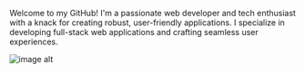 Welcome to my GitHub! I'm a passionate web developer and tech enthusiast with a knack for creating robust, user-friendly applications. I specialize in developing full-stack web applications and crafting seamless user experiences.



![image alt](https://github.com/AkieshaUX/Rent-Sytem/blob/6c18bb327996e4ebe3a93d46b86a2102b30e01f4/Screenshot.png)

